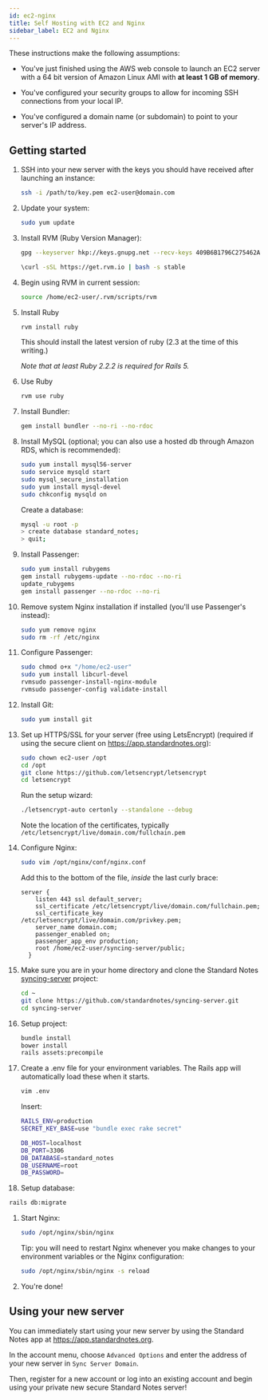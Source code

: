 ```yaml
---
id: ec2-nginx
title: Self Hosting with EC2 and Nginx
sidebar_label: EC2 and Nginx
---
```


These instructions make the following assumptions:

- You've just finished using the AWS web console to launch an EC2 server with a 64 bit version of Amazon Linux AMI with **at least 1 GB of memory**.

- You've configured your security groups to allow for incoming SSH connections from your local IP.

- You've configured a domain name (or subdomain) to point to your server's IP address.

## Getting started

1. SSH into your new server with the keys you should have received after launching an instance:

   ```bash
   ssh -i /path/to/key.pem ec2-user@domain.com
   ```

1. Update your system:

   ```bash
   sudo yum update
   ```

1. Install RVM (Ruby Version Manager):

   ```bash
   gpg --keyserver hkp://keys.gnupg.net --recv-keys 409B6B1796C275462A1703113804BB82D39DC0E3

   \curl -sSL https://get.rvm.io | bash -s stable
   ```

1. Begin using RVM in current session:

   ```bash
   source /home/ec2-user/.rvm/scripts/rvm
   ```

1. Install Ruby

   ```bash
   rvm install ruby
   ```

   This should install the latest version of ruby (2.3 at the time of this writing.)

   _Note that at least Ruby 2.2.2 is required for Rails 5._

1. Use Ruby

   ```bash
   rvm use ruby
   ```

1. Install Bundler:

   ```bash
   gem install bundler --no-ri --no-rdoc
   ```

1. Install MySQL (optional; you can also use a hosted db through Amazon RDS, which is recommended):

   ```bash
   sudo yum install mysql56-server
   sudo service mysqld start
   sudo mysql_secure_installation
   sudo yum install mysql-devel
   sudo chkconfig mysqld on
   ```

   Create a database:

   ```bash
   mysql -u root -p
   > create database standard_notes;
   > quit;
   ```

1. Install Passenger:

   ```bash
   sudo yum install rubygems
   gem install rubygems-update --no-rdoc --no-ri
   update_rubygems
   gem install passenger --no-rdoc --no-ri
   ```

1. Remove system Nginx installation if installed (you'll use Passenger's instead):

   ```bash
   sudo yum remove nginx
   sudo rm -rf /etc/nginx
   ```

1. Configure Passenger:

   ```bash
   sudo chmod o+x "/home/ec2-user"
   sudo yum install libcurl-devel
   rvmsudo passenger-install-nginx-module
   rvmsudo passenger-config validate-install
   ```

1. Install Git:

   ```bash
   sudo yum install git
   ```

1. Set up HTTPS/SSL for your server (free using LetsEncrypt) (required if using the secure client on https://app.standardnotes.org):

   ```bash
   sudo chown ec2-user /opt
   cd /opt
   git clone https://github.com/letsencrypt/letsencrypt
   cd letsencrypt
   ```

   Run the setup wizard:

   ```bash
   ./letsencrypt-auto certonly --standalone --debug
   ```

   Note the location of the certificates, typically `/etc/letsencrypt/live/domain.com/fullchain.pem`

1. Configure Nginx:

   ```bash
   sudo vim /opt/nginx/conf/nginx.conf
   ```

   Add this to the bottom of the file, _inside_ the last curly brace:

   ```nginx
   server {
       listen 443 ssl default_server;
       ssl_certificate /etc/letsencrypt/live/domain.com/fullchain.pem;
       ssl_certificate_key /etc/letsencrypt/live/domain.com/privkey.pem;
       server_name domain.com;
       passenger_enabled on;
       passenger_app_env production;
       root /home/ec2-user/syncing-server/public;
     }
   ```

1. Make sure you are in your home directory and clone the Standard Notes [syncing-server](https://github.com/standardnotes/syncing-server) project:

   ```bash
   cd ~
   git clone https://github.com/standardnotes/syncing-server.git
   cd syncing-server
   ```

1. Setup project:

   ```bash
   bundle install
   bower install
   rails assets:precompile
   ```

1. Create a .env file for your environment variables. The Rails app will automatically load these when it starts.

   ```bash
   vim .env
   ```

   Insert:

   ```bash
   RAILS_ENV=production
   SECRET_KEY_BASE=use "bundle exec rake secret"

   DB_HOST=localhost
   DB_PORT=3306
   DB_DATABASE=standard_notes
   DB_USERNAME=root
   DB_PASSWORD=
   ```

1. Setup database:

```bash
rails db:migrate
```

1. Start Nginx:

   ```bash
   sudo /opt/nginx/sbin/nginx
   ```

   Tip: you will need to restart Nginx whenever you make changes to your environment variables or the Nginx configuration:

   ```bash
   sudo /opt/nginx/sbin/nginx -s reload
   ```

1. You're done!

## Using your new server

You can immediately start using your new server by using the Standard Notes app at https://app.standardnotes.org.

In the account menu, choose `Advanced Options` and enter the address of your new server in `Sync Server Domain`.

Then, register for a new account or log into an existing account and begin using your private new secure Standard Notes server!
